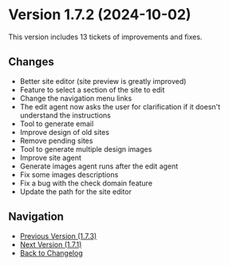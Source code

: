 # Version 1.7.2 (2024-10-02)

This version includes 13 tickets of improvements and fixes.

## Changes

- Better site editor (site preview is greatly improved)
- Feature to select a section of the site to edit
- Change the navigation menu links
- The edit agent now asks the user for clarification if it doesn't understand the instructions
- Tool to generate email
- Improve design of old sites
- Remove pending sites
- Tool to generate multiple design images
- Improve site agent
- Generate images agent runs after the edit agent
- Fix some images descriptions
- Fix a bug with the check domain feature
- Update the path for the site editor

## Navigation

- [Previous Version (1.7.3)](1.7.3.md)
- [Next Version (1.7.1)](1.7.1.md)
- [Back to Changelog](../changelog.md)
